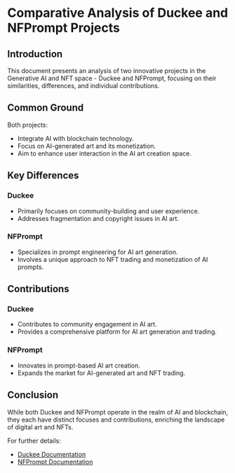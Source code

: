 # Comparative Analysis of Duckee and NFPrompt Projects

## Introduction

This document presents an analysis of two innovative projects in the Generative AI and NFT space - Duckee and NFPrompt, focusing on their similarities, differences, and individual contributions.

## Common Ground

Both projects:
- Integrate AI with blockchain technology.
- Focus on AI-generated art and its monetization.
- Aim to enhance user interaction in the AI art creation space.

## Key Differences

### Duckee
- Primarily focuses on community-building and user experience.
- Addresses fragmentation and copyright issues in AI art.

### NFPrompt
- Specializes in prompt engineering for AI art generation.
- Involves a unique approach to NFT trading and monetization of AI prompts.

## Contributions

### Duckee
- Contributes to community engagement in AI art.
- Provides a comprehensive platform for AI art generation and trading.

### NFPrompt
- Innovates in prompt-based AI art creation.
- Expands the market for AI-generated art and NFT trading.

## Conclusion

While both Duckee and NFPrompt operate in the realm of AI and blockchain, they each have distinct focuses and contributions, enriching the landscape of digital art and NFTs.

For further details:
- [Duckee Documentation](https://docs.duckee.xyz/)
- [NFPrompt Documentation](https://nfprompt.io/)
